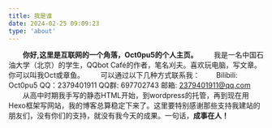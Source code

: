 ```yaml
---
title: 我是谁
date: 2024-02-25 09:09:23
type: 'about'
---
```


&ensp;&ensp;&ensp;&ensp;**你好,这里是互联网的一个角落，Oct0pu5的个人主页。**
&ensp;&ensp;&ensp;&ensp;我是一名中国石油大学（北京）的学生，QQbot Café的作者，笔名刈夫。喜欢玩电脑，写文章。你可以叫我Oct或章鱼。
&ensp;&ensp;&ensp;&ensp;可以通过以下几种方式联系我：
&ensp;&ensp;&ensp;&ensp;Bilibili: Oct0pu5  QQ：2379401911  QQ群: 697702743  邮箱: 2379401911@qq.com
&ensp;&ensp;&ensp;&ensp;从高中时期我手写的静态HTML开始，到wordpress的托管，再到现在用Hexo框架写网站，我的博客总算稳定下来了。这里要特别感谢那些支持我建站的朋友们，没有你们的支持，就没有我今天的成果。一句话，**成事在人！**